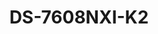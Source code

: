 ---
id: 9
title: "DS-7608NXI-K2"
slug: "DS-7608NXI-K2"
subTitle: "8-ch 1U K Series AcuSense 4K NVR"
category: "nvr"
imgCard: "/src/assets/images/nvr/DS-7608NXI-K2/DS-7608NXI-K2-1.webp"
imgAlt: "DS-7608NXI-K2"
thumbnails: [
  "/src/assets/images/nvr/DS-7608NXI-K2/DS-7608NXI-K2-1.webp",
]
features: [
  "Supports up to 8 IP camera inputs",
  "H.265+/H.265/H.264+/H.264 video compression formats",
  "Up to 12 MP/8 MP/4 MP/1080p multi-channel decoding",
  "Handles up to 80 Mbps incoming bandwidth",
  "AcuSense technology for smart human and vehicle detection",
  "1U design with enhanced performance and efficiency"
]
rating: 5
reviewCount: 100
specifications: {
  Intelligent_Analytics: {
    AI_by_Device: "Facial recognition, perimeter protection, motion detection 2.0",
    AI_by_Camera: "Facial recognition, perimeter protection, throwing objects from building, motion detection2.0, ANPR, VCA"
  },
  Facial_Recognition: {
    Facial_Detection_and_Analytics: "Face picture comparison, human face capture, face picture search",
    Face_Picture_Library: "Up to 16 face picture libraries, with up to 20,000 face pictures in total (each picture ≤ 4 MB, total capacity ≤ 1 GB)",
    Facial_Detection_and_Analytics_Performance: "1-ch, 8 MP",
    Face_Picture_Comparison: "4-ch"
  },
  Motion_Detection_2_0: {
    By_Device: "All channels, 4 MP (when enhanced SVC mode is enabled, up to 8 MP) video analysis for human and vehicle recognition to reduce false alarm",
    By_Camera: "All channels"
  },
  Video_and_Audio: {
    IP_Video_Input: "8-ch",
    Incoming_Bandwidth: "80 Mbps",
    Outgoing_Bandwidth: "160 Mbps",
    HDMI_Output: "1-ch, 4K (3840 × 2160)/30 Hz, 2K (2560 × 1440)/60 Hz, 1920 × 1080/60 Hz, 1600 × 1200/60 Hz, 1280 × 1024/60 Hz, 1280 × 720/60 Hz, 1024 × 768/60 Hz",
    VGA_Output: "1-ch, 1920 × 1080/60 Hz, 1280 × 1024/60 Hz, 1280 × 720/60 Hz",
    Video_Output_Mode: "HDMI/VGA independent output",
    CVBS_Output: "N/A",
    Audio_Output: "1-ch, RCA (2.0 Vp-p, 1 KΩ, using the audio input)",
    Two_Way_Audio: "1-ch, RCA (Linear, 1 KΩ)"
  },
  Network: {
    Remote_Connection: "128",
    API: "ONVIF (profile S/G); SDK; ISAPI",
    Compatible_Browser: "IE11, Chrome V57, Firefox V52, Safari V12, Edge V89, or above version",
    Network_Protocol: "TCP/IP, DHCP, IPv4, IPv6, DNS, DDNS, NTP, RTSP, SADP, SMTP, SNMP, NFS, iSCSI, ISUP, UPnP™, HTTP, HTTPS",
    Network_Interface: "1 RJ-45 10/100/1000 Mbps self-adaptive Ethernet interface"
  },
  Auxiliary_Interface: {
    SATA: {
      Interface: "2 SATA interfaces",
    },
    Capacity: "Up to 10 TB capacity for each HDD",
    USB_Interface: "Front panel: 2 × USB 2.0; Rear panel: 1 × USB 2.0",
    Alarm_In_Out: "4/1"
  },
  General: {
    GUI_Language: "English, Russian, Bulgarian, Hungarian, Greek, German, Italian, Czech, Slovak, French, Polish, Dutch etc..",
    Power_Supply: "12 VDC, 3.3 A",
    Consumption: "≤ 15 W (without HDD)",
    Working_Temperature: "-10 °C to 55 °C (14 °F to 131 °F)",
    Working_Humidity: "10% to 90%",
    Dimension: "385 mm × 315 mm × 52 mm (15.2\"× 12.4\" × 2.0\")",
    Weight: "≤ 1 kg (without HDD, 2.2 lb.)"
  }
}
---